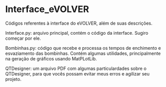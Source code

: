 # Interface_eVOLVER
Códigos referentes à interface do eVOLVER, além de suas descrições. 

Interface.py: arquivo principal, contém o código da interface. Sugiro começar por ele.

Bombinhas.py: código que recebe e processa os tempos de enchimento e esvaziamento das bombinhas. Contém algumas utilidades, principalmente na geração de gráficos usando MatPLotLib.

QTDesigner: um arquivo PDF com algumas particulardades sobre o QTDesigner, para que vocês possam evitar meus erros e agilizar seu projeto.
